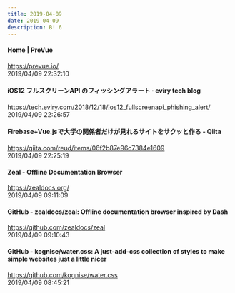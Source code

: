 ```yaml
---
title: 2019-04-09
date: 2019-04-09
description: B! 6
---
```


#### Home | PreVue
https://prevue.io/<br>
2019/04/09 22:32:10<br>


#### iOS12 フルスクリーンAPI のフィッシングアラート · eviry tech blog
https://tech.eviry.com/2018/12/18/ios12_fullscreenapi_phishing_alert/<br>
2019/04/09 22:26:57<br>


#### Firebase+Vue.jsで大学の関係者だけが見れるサイトをサクッと作る - Qiita
https://qiita.com/reud/items/06f2b87e96c7384e1609<br>
2019/04/09 22:25:19<br>


#### Zeal - Offline Documentation Browser
https://zealdocs.org/<br>
2019/04/09 09:11:09<br>


#### GitHub - zealdocs/zeal: Offline documentation browser inspired by Dash
https://github.com/zealdocs/zeal<br>
2019/04/09 09:10:43<br>


#### GitHub - kognise/water.css: A just-add-css collection of styles to make simple websites just a little nicer
https://github.com/kognise/water.css<br>
2019/04/09 08:45:21<br>


